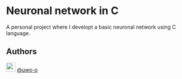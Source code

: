 
# Neuronal network in C

A personal project where I developt a basic neuronal network using C language.


## Authors
<img src="https://github.com/uwo-o.png" width="25" height="25"> [@uwo-o](https://www.github.com/uwo-o)